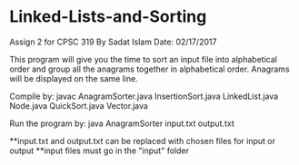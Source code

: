 # Linked-Lists-and-Sorting
Assign 2 for CPSC 319
By Sadat Islam
Date: 02/17/2017


This program will give you the time to sort an input file into alphabetical order and group all the anagrams together in alphabetical order. Anagrams will be displayed on the
same line.

Compile by: javac AnagramSorter.java InsertionSort.java LinkedList.java Node.java QuickSort.java Vector.java

Run the program by: java AnagramSorter input.txt output.txt

**input.txt and output.txt can be replaced with chosen files for input or output
**input files must go in the "input" folder